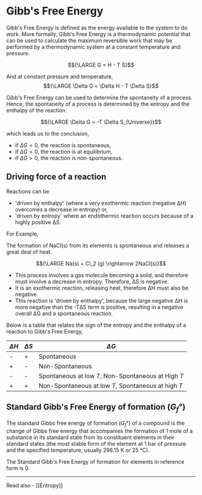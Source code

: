 # Gibb's Free Energy

Gibb's Free Energy is defined as the energy available to the system to do work. More formally, Gibb's Free Energy is a thermodynamic potential that can be used to calculate the maximum reversible work that may be performed by a thermodynamic system at a constant temperature and pressure. 

$${\LARGE G = H - T S}$$

And at constant pressure and temperature,
$${\LARGE \Delta G = \Delta H - T \Delta S}$$

Gibb's Free Energy can be used to determine the spontaneity of a process. Hence, the spontaneity of a process is determined by the entropy and the enthalpy of the reaction.

$${\LARGE \Delta G = -T \Delta S_{Universe}}$$

which leads us to the conclusion,
- if ${\Delta G <0}$, the reaction is spontaneous,
- if ${\Delta G = 0}$, the reaction is at equilibrium,
- if ${\Delta G > 0}$, the reaction is non-spontaneous.

## Driving force of a reaction

Reactions can be
- 'driven by enthalpy' (where a very exothermic reaction (negative ΔH) overcomes a decrease in entropy) or,
- 'driven by entropy' where an endothermic reaction occurs because of a highly positive ΔS.

For Example,

The formation of NaCl(s) from its elements is spontaneous and releases a great deal of heat.

$${\LARGE Na(s) + Cl_2 (g) \rightarrow 2NaCl(s)}$$

- This process involves a gas molecule becoming a solid, and therefore must involve a decrease in entropy. Therefore, ΔS is negative.
-  It is an exothermic reaction, releasing heat, therefore ΔH must also be negative.
-   This reaction is 'driven by enthalpy', because the large negative ΔH is more negative than the -TΔS term is positive, resulting in a negative overall ΔG and a spontaneous reaction.

Below is a table that relates the sign of the entropy and the enthalpy of a reaction to Gibb's Free Energy,

| ${\Delta H}$ | ${\Delta S}$ | ${\Delta G}$                                        |
| ------------ | ------------ | --------------------------------------------------- |
| -            | +            | Spontaneous                                         |
| +            | -            | Non-Spontaneous                                     |
| -            | -            | Spontaneous at low *T*, Non-Spontaneous at High *T* |
| +            | +            | Non-Spontaneous at low *T*, Spontaneous at high *T* |

## Standard Gibb's Free Energy of formation (${G_f°}$)

The standard Gibbs free energy of formation (${G_f°}$) of a compound is the change of Gibbs free energy that accompanies the formation of 1 mole of a substance in its standard state from its constituent elements in their standard states (the most stable form of the element at 1 bar of pressure and the specified temperature, usually 298.15 K or 25 °C).

The Standard Gibb's Free Energy of formation for elements in reference form is 0.

---
Read also - [[Entropy]]
